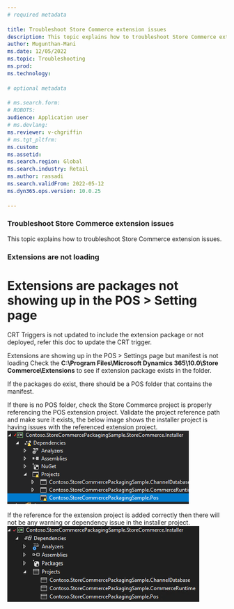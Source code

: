 ```yaml
---
# required metadata

title: Troubleshoot Store Commerce extension issues
description: This topic explains how to troubleshoot Store Commerce extension issues.
author: Mugunthan-Mani
ms.date: 12/05/2022
ms.topic: Troubleshooting
ms.prod: 
ms.technology: 

# optional metadata

# ms.search.form: 
# ROBOTS: 
audience: Application user
# ms.devlang: 
ms.reviewer: v-chgriffin
# ms.tgt_pltfrm: 
ms.custom: 
ms.assetid: 
ms.search.region: Global
ms.search.industry: Retail
ms.author: rassadi
ms.search.validFrom: 2022-05-12
ms.dyn365.ops.version: 10.0.25

---
```



### Troubleshoot Store Commerce extension issues

This topic explains how to troubleshoot Store Commerce extension issues.

### Extensions are not loading

# Extensions are packages not showing up in the POS > Setting page
CRT Triggers is not updated to include the extension package or not deployed, refer this doc to update the CRT trigger.

Extensions are showing up in the POS > Settings page but manifest is not loading Check the **C:\Program Files\Microsoft Dynamics 365\10.0\Store Commerce\Extensions** to see if extension package exists in the folder. 

If the packages do exist, there should be a POS folder that contains the manifest.  

If there is no POS folder, check the Store Commerce project is properly referencing the POS extension project. Validate the project reference path and make sure it exists, the below image shows the installer project is having issues with the referenced extension project. 
![Store Commerce deployment options.](media/ReferenceNotValid.png)
 
If the reference for the extension project is added correctly then there will not be any warning or dependency issue in the installer project.
![Store Commerce deployment options.](media/ReferenceValid.png)
 
